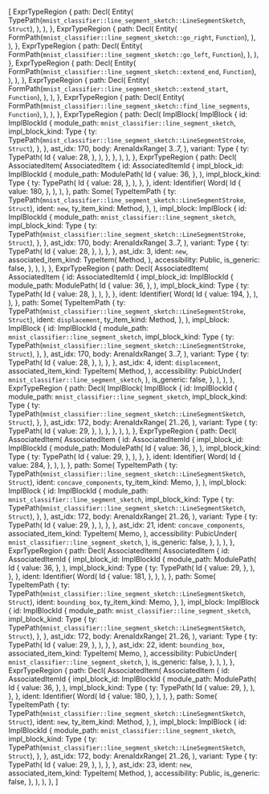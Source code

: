 [
    ExprTypeRegion {
        path: Decl(
            Entity(
                TypePath(`mnist_classifier::line_segment_sketch::LineSegmentSketch`, `Struct`),
            ),
        ),
    },
    ExprTypeRegion {
        path: Decl(
            Entity(
                FormPath(`mnist_classifier::line_segment_sketch::go_right`, `Function`),
            ),
        ),
    },
    ExprTypeRegion {
        path: Decl(
            Entity(
                FormPath(`mnist_classifier::line_segment_sketch::go_left`, `Function`),
            ),
        ),
    },
    ExprTypeRegion {
        path: Decl(
            Entity(
                FormPath(`mnist_classifier::line_segment_sketch::extend_end`, `Function`),
            ),
        ),
    },
    ExprTypeRegion {
        path: Decl(
            Entity(
                FormPath(`mnist_classifier::line_segment_sketch::extend_start`, `Function`),
            ),
        ),
    },
    ExprTypeRegion {
        path: Decl(
            Entity(
                FormPath(`mnist_classifier::line_segment_sketch::find_line_segments`, `Function`),
            ),
        ),
    },
    ExprTypeRegion {
        path: Decl(
            ImplBlock(
                ImplBlock {
                    id: ImplBlockId {
                        module_path: `mnist_classifier::line_segment_sketch`,
                        impl_block_kind: Type {
                            ty: TypePath(`mnist_classifier::line_segment_sketch::LineSegmentStroke`, `Struct`),
                        },
                    },
                    ast_idx: 170,
                    body: ArenaIdxRange(
                        3..7,
                    ),
                    variant: Type {
                        ty: TypePath(
                            Id {
                                value: 28,
                            },
                        ),
                    },
                },
            ),
        ),
    },
    ExprTypeRegion {
        path: Decl(
            AssociatedItem(
                AssociatedItem {
                    id: AssociatedItemId {
                        impl_block_id: ImplBlockId {
                            module_path: ModulePath(
                                Id {
                                    value: 36,
                                },
                            ),
                            impl_block_kind: Type {
                                ty: TypePath(
                                    Id {
                                        value: 28,
                                    },
                                ),
                            },
                        },
                        ident: Identifier(
                            Word(
                                Id {
                                    value: 180,
                                },
                            ),
                        ),
                    },
                    path: Some(
                        TypeItemPath {
                            ty: TypePath(`mnist_classifier::line_segment_sketch::LineSegmentStroke`, `Struct`),
                            ident: `new`,
                            ty_item_kind: Method,
                        },
                    ),
                    impl_block: ImplBlock {
                        id: ImplBlockId {
                            module_path: `mnist_classifier::line_segment_sketch`,
                            impl_block_kind: Type {
                                ty: TypePath(`mnist_classifier::line_segment_sketch::LineSegmentStroke`, `Struct`),
                            },
                        },
                        ast_idx: 170,
                        body: ArenaIdxRange(
                            3..7,
                        ),
                        variant: Type {
                            ty: TypePath(
                                Id {
                                    value: 28,
                                },
                            ),
                        },
                    },
                    ast_idx: 3,
                    ident: `new`,
                    associated_item_kind: TypeItem(
                        Method,
                    ),
                    accessibility: Public,
                    is_generic: false,
                },
            ),
        ),
    },
    ExprTypeRegion {
        path: Decl(
            AssociatedItem(
                AssociatedItem {
                    id: AssociatedItemId {
                        impl_block_id: ImplBlockId {
                            module_path: ModulePath(
                                Id {
                                    value: 36,
                                },
                            ),
                            impl_block_kind: Type {
                                ty: TypePath(
                                    Id {
                                        value: 28,
                                    },
                                ),
                            },
                        },
                        ident: Identifier(
                            Word(
                                Id {
                                    value: 194,
                                },
                            ),
                        ),
                    },
                    path: Some(
                        TypeItemPath {
                            ty: TypePath(`mnist_classifier::line_segment_sketch::LineSegmentStroke`, `Struct`),
                            ident: `displacement`,
                            ty_item_kind: Method,
                        },
                    ),
                    impl_block: ImplBlock {
                        id: ImplBlockId {
                            module_path: `mnist_classifier::line_segment_sketch`,
                            impl_block_kind: Type {
                                ty: TypePath(`mnist_classifier::line_segment_sketch::LineSegmentStroke`, `Struct`),
                            },
                        },
                        ast_idx: 170,
                        body: ArenaIdxRange(
                            3..7,
                        ),
                        variant: Type {
                            ty: TypePath(
                                Id {
                                    value: 28,
                                },
                            ),
                        },
                    },
                    ast_idx: 4,
                    ident: `displacement`,
                    associated_item_kind: TypeItem(
                        Method,
                    ),
                    accessibility: PubicUnder(
                        `mnist_classifier::line_segment_sketch`,
                    ),
                    is_generic: false,
                },
            ),
        ),
    },
    ExprTypeRegion {
        path: Decl(
            ImplBlock(
                ImplBlock {
                    id: ImplBlockId {
                        module_path: `mnist_classifier::line_segment_sketch`,
                        impl_block_kind: Type {
                            ty: TypePath(`mnist_classifier::line_segment_sketch::LineSegmentSketch`, `Struct`),
                        },
                    },
                    ast_idx: 172,
                    body: ArenaIdxRange(
                        21..26,
                    ),
                    variant: Type {
                        ty: TypePath(
                            Id {
                                value: 29,
                            },
                        ),
                    },
                },
            ),
        ),
    },
    ExprTypeRegion {
        path: Decl(
            AssociatedItem(
                AssociatedItem {
                    id: AssociatedItemId {
                        impl_block_id: ImplBlockId {
                            module_path: ModulePath(
                                Id {
                                    value: 36,
                                },
                            ),
                            impl_block_kind: Type {
                                ty: TypePath(
                                    Id {
                                        value: 29,
                                    },
                                ),
                            },
                        },
                        ident: Identifier(
                            Word(
                                Id {
                                    value: 284,
                                },
                            ),
                        ),
                    },
                    path: Some(
                        TypeItemPath {
                            ty: TypePath(`mnist_classifier::line_segment_sketch::LineSegmentSketch`, `Struct`),
                            ident: `concave_components`,
                            ty_item_kind: Memo,
                        },
                    ),
                    impl_block: ImplBlock {
                        id: ImplBlockId {
                            module_path: `mnist_classifier::line_segment_sketch`,
                            impl_block_kind: Type {
                                ty: TypePath(`mnist_classifier::line_segment_sketch::LineSegmentSketch`, `Struct`),
                            },
                        },
                        ast_idx: 172,
                        body: ArenaIdxRange(
                            21..26,
                        ),
                        variant: Type {
                            ty: TypePath(
                                Id {
                                    value: 29,
                                },
                            ),
                        },
                    },
                    ast_idx: 21,
                    ident: `concave_components`,
                    associated_item_kind: TypeItem(
                        Memo,
                    ),
                    accessibility: PubicUnder(
                        `mnist_classifier::line_segment_sketch`,
                    ),
                    is_generic: false,
                },
            ),
        ),
    },
    ExprTypeRegion {
        path: Decl(
            AssociatedItem(
                AssociatedItem {
                    id: AssociatedItemId {
                        impl_block_id: ImplBlockId {
                            module_path: ModulePath(
                                Id {
                                    value: 36,
                                },
                            ),
                            impl_block_kind: Type {
                                ty: TypePath(
                                    Id {
                                        value: 29,
                                    },
                                ),
                            },
                        },
                        ident: Identifier(
                            Word(
                                Id {
                                    value: 181,
                                },
                            ),
                        ),
                    },
                    path: Some(
                        TypeItemPath {
                            ty: TypePath(`mnist_classifier::line_segment_sketch::LineSegmentSketch`, `Struct`),
                            ident: `bounding_box`,
                            ty_item_kind: Memo,
                        },
                    ),
                    impl_block: ImplBlock {
                        id: ImplBlockId {
                            module_path: `mnist_classifier::line_segment_sketch`,
                            impl_block_kind: Type {
                                ty: TypePath(`mnist_classifier::line_segment_sketch::LineSegmentSketch`, `Struct`),
                            },
                        },
                        ast_idx: 172,
                        body: ArenaIdxRange(
                            21..26,
                        ),
                        variant: Type {
                            ty: TypePath(
                                Id {
                                    value: 29,
                                },
                            ),
                        },
                    },
                    ast_idx: 22,
                    ident: `bounding_box`,
                    associated_item_kind: TypeItem(
                        Memo,
                    ),
                    accessibility: PubicUnder(
                        `mnist_classifier::line_segment_sketch`,
                    ),
                    is_generic: false,
                },
            ),
        ),
    },
    ExprTypeRegion {
        path: Decl(
            AssociatedItem(
                AssociatedItem {
                    id: AssociatedItemId {
                        impl_block_id: ImplBlockId {
                            module_path: ModulePath(
                                Id {
                                    value: 36,
                                },
                            ),
                            impl_block_kind: Type {
                                ty: TypePath(
                                    Id {
                                        value: 29,
                                    },
                                ),
                            },
                        },
                        ident: Identifier(
                            Word(
                                Id {
                                    value: 180,
                                },
                            ),
                        ),
                    },
                    path: Some(
                        TypeItemPath {
                            ty: TypePath(`mnist_classifier::line_segment_sketch::LineSegmentSketch`, `Struct`),
                            ident: `new`,
                            ty_item_kind: Method,
                        },
                    ),
                    impl_block: ImplBlock {
                        id: ImplBlockId {
                            module_path: `mnist_classifier::line_segment_sketch`,
                            impl_block_kind: Type {
                                ty: TypePath(`mnist_classifier::line_segment_sketch::LineSegmentSketch`, `Struct`),
                            },
                        },
                        ast_idx: 172,
                        body: ArenaIdxRange(
                            21..26,
                        ),
                        variant: Type {
                            ty: TypePath(
                                Id {
                                    value: 29,
                                },
                            ),
                        },
                    },
                    ast_idx: 23,
                    ident: `new`,
                    associated_item_kind: TypeItem(
                        Method,
                    ),
                    accessibility: Public,
                    is_generic: false,
                },
            ),
        ),
    },
]